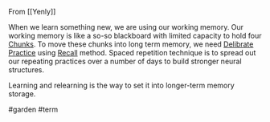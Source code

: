 From [[Yenly]]

When we learn something new, we are using our working memory. Our working memory is like a so-so blackboard with limited capacity to hold four [Chunks](https://til.yenly.wtf/notes/chunks). To move these chunks into long term memory, we need [Delibrate Practice](https://til.yenly.wtf/notes/delibrate-practice) using [Recall](https://til.yenly.wtf/notes/recall) method. Spaced repetition technique is to spread out our repeating practices over a number of days to build stronger neural structures.

Learning and relearning is the way to set it into longer-term memory storage.

#garden #term